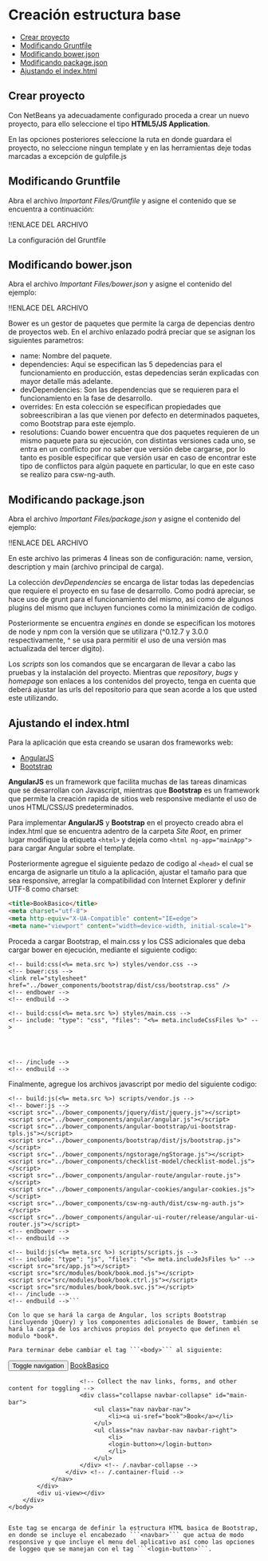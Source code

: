 # Creación estructura base

-  [Crear proyecto](#crear-proyecto)
-  [Modificando Gruntfile](#modificando-gruntfile)
-  [Modificando bower.json](#modificando-bowerjson)
-  [Modificando package.json](#modificando-packagejson)
-  [Ajustando el index.html](#ajustando-el-indexhtml)

## Crear proyecto
Con NetBeans ya adecuadamente configurado proceda a crear un nuevo proyecto, para ello seleccione el tipo **HTML5/JS Application**.

En las opciones posteriores seleccione la ruta en donde guardara el proyecto, no seleccione ningun template y en las herramientas deje todas marcadas a excepción de gulpfile.js

## Modificando Gruntfile

Abra el archivo *Important Files/Gruntfile* y asigne el contenido que se encuentra a continuación:

!!ENLACE DEL ARCHIVO

La configuración del Gruntfile 

## Modificando bower.json

Abra el archivo *Important Files/bower.json* y asigne el contenido del ejemplo:

!!ENLACE DEL ARCHIVO

Bower es un gestor de paquetes que permite la carga de depencias dentro de proyectos web. En el archivo enlazado podrá preciar que se asignan los siguientes parametros:

* name: Nombre del paquete.
* dependencies: Aquí se especifican las 5 depedencias para el funcionamiento en producción, estas depedencias serán explicadas con mayor detalle más adelante.
* devDependencies: Son las dependencias que se requieren para el funcionamiento en la fase de desarrollo.
* overrides: En esta colección se especifican propiedades que sobreescribiran a las que vienen por defecto en determinados paquetes, como Bootstrap para este ejemplo.
* resolutions: Cuando bower encuentra que dos paquetes requieren de un mismo paquete para su ejecución, con distintas versiones cada uno, se entra en un conflicto por no saber que versión debe cargarse, por lo tanto es posible especificar que versión usar en caso de encontrar este tipo de conflictos para algún paquete en particular, lo que en este caso se realizo para csw-ng-auth.

## Modificando package.json
Abra el archivo *Important Files/package.json* y asigne el contenido del ejemplo:

!!ENLACE DEL ARCHIVO

En este archivo las primeras 4 lineas son de configuración: name, version, description y main (archivo principal de carga).

La colección *devDependencies* se encarga de listar todas las depedencias que requiere el proyecto en su fase de desarrollo. Como podrá apreciar, se hace uso de grunt para el funcionamiento del mismo, así como de algunos plugins del mismo que incluyen funciones como la minimización de codigo.

Posteriormente se encuentra *engines* en donde se especifican los motores de node y npm con la versión que se utilizara (^0.12.7 y 3.0.0 respectivamente, ^ se usa para permitir el uso de una versión mas actualizada del tercer digito).

Los *scripts* son los comandos que se encargaran de llevar a cabo las pruebas y la instalación del proyecto. Mientras que *repository*, *bugs* y *homepage* son enlaces a los contenidos del proyecto, tenga en cuenta que deberá ajustar las urls del repositorio para que sean acorde a los que usted este utilizando. 

## Ajustando el index.html
Para la aplicación que esta creando se usaran dos frameworks web:

* [AngularJS](https://angularjs.org/)
* [Bootstrap](http://getbootstrap.com)

**AngularJS** es un framework que facilita muchas de las tareas dinamicas que se desarrollan con Javascript, mientras que **Bootstrap** es un framework que permite la creación rapida de sitios web responsive mediante el uso de unos HTML/CSS/JS predeterminados.

Para implementar **AngularJS** y **Bootstrap** en el proyecto creado abra el index.html que se encuentra adentro de la carpeta *Site Root*, en primer lugar modifique la etiqueta ```<html>``` y dejela como ```<html ng-app="mainApp">``` para cargar Angular sobre el template.

Posteriormente agregue el siguiente pedazo de codigo al ```<head>``` el cual se encarga de asignarle un titulo a la aplicación, ajustar el tamaño para que sea responsive, arreglar la compatibilidad con Internet Explorer y definir UTF-8 como charset:

```HTML
<title>BookBasico</title>
<meta charset="utf-8">
<meta http-equiv="X-UA-Compatible" content="IE=edge">
<meta name="viewport" content="width=device-width, initial-scale=1">
```

Proceda a cargar Bootstrap, el main.css y los CSS adicionales que deba cargar bower en ejecución, mediante el siguiente codigo:

```
<!-- build:css(<%= meta.src %>) styles/vendor.css -->
<!-- bower:css -->
<link rel="stylesheet" href="../bower_components/bootstrap/dist/css/bootstrap.css" />
<!-- endbower -->
<!-- endbuild -->

<!-- build:css(<%= meta.src %>) styles/main.css -->
<!-- include: "type": "css", "files": "<%= meta.includeCssFiles %>" -->




<!-- /include -->
<!-- endbuild -->
```

Finalmente, agregue los archivos javascript por medio del siguiente codigo:

```
<!-- build:js(<%= meta.src %>) scripts/vendor.js -->
<!-- bower:js -->
<script src="../bower_components/jquery/dist/jquery.js"></script>
<script src="../bower_components/angular/angular.js"></script>
<script src="../bower_components/angular-bootstrap/ui-bootstrap-tpls.js"></script>
<script src="../bower_components/bootstrap/dist/js/bootstrap.js"></script>
<script src="../bower_components/ngstorage/ngStorage.js"></script>
<script src="../bower_components/checklist-model/checklist-model.js"></script>
<script src="../bower_components/angular-route/angular-route.js"></script>
<script src="../bower_components/angular-cookies/angular-cookies.js"></script>
<script src="../bower_components/csw-ng-auth/dist/csw-ng-auth.js"></script>
<script src="../bower_components/angular-ui-router/release/angular-ui-router.js"></script>
<!-- endbower -->
<!-- endbuild -->

<!-- build:js(<%= meta.src %>) scripts/scripts.js -->
<!-- include: "type": "js", "files": "<%= meta.includeJsFiles %>" -->
<script src="src/app.js"></script>
<script src="src/modules/book/book.mod.js"></script>
<script src="src/modules/book/book.ctrl.js"></script>
<script src="src/modules/book/book.svc.js"></script>
<!-- /include -->
<!-- endbuild -->```

Con lo que se hará la carga de Angular, los scripts Bootstrap (incluyendo jQuery) y los componentes adicionales de Bower, también se hará la carga de los archivos propios del proyecto que definen el modulo *book*.

Para terminar debe cambiar el tag ```<body>``` al siguiente:

```
<body style="padding-top: 60px;">
        <div class="container-fluid">
            <div class="col-md-12">
                <nav class="navbar navbar-default navbar-fixed-top" role="navigation">
                    <div class="container-fluid">
                        <!-- Brand and toggle get grouped for better mobile display -->
                        <div class="navbar-header">
                            <button type="button" class="navbar-toggle collapsed" data-toggle="collapse" data-target="#main-bar">
                                <span class="sr-only">Toggle navigation</span>
                                <span class="icon-bar"></span>
                                <span class="icon-bar"></span>
                                <span class="icon-bar"></span>
                            </button>
                            <a class="navbar-brand" href>BookBasico</a>
                        </div>

                        <!-- Collect the nav links, forms, and other content for toggling -->
                        <div class="collapse navbar-collapse" id="main-bar">
                            <ul class="nav navbar-nav">
                                <li><a ui-sref="book">Book</a></li>
                            </ul>
                            <ul class="nav navbar-nav navbar-right">
                                <li>
                                <login-button></login-button>
                                </li>
                            </ul>
                        </div> <!-- /.navbar-collapse -->
                    </div> <!-- /.container-fluid -->
                </nav>
            </div>
            <div ui-view></div>
        </div>
    </body>
```

Este tag se encarga de definir la estructura HTML basica de Bootstrap, en donde se incluye el encabezado ```<navbar>``` que actua de modo responsive y que incluye el menu del aplicativo así como las opciones de loggeo que se manejan con el tag ```<login-button>```.    
